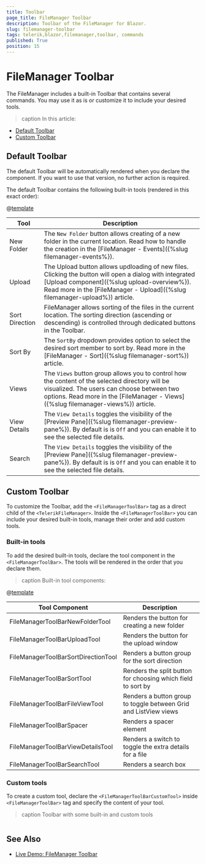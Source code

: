 ```yaml
---
title: Toolbar
page_title: FileManager Toolbar
description: Toolbar of the FileManager for Blazor.
slug: filemanager-toolbar
tags: telerik,blazor,filemanager,toolbar, commands
published: True
position: 15
---
```


# FileManager Toolbar

The FileManager includes a built-in Toolbar that contains several commands. You may use it as is or customize it to include your desired tools.

>caption In this article:
* [Default Toolbar](#default-toolbar)
* [Custom Toolbar](#custom-toolbar)

## Default Toolbar

The default Toolbar will be automatically rendered when you declare the component. If you want to use that version, no further action is required. 

The default Toolbar contains the following built-in tools (rendered in this exact order):

<!-- * [New Folder](#new-folder)
* [Upload](#upload)
* [Sort](#sort)
* [Views](#views)
* [View Details](#view-details)
* [Search](#search) -->

@[template](/_contentTemplates/common/parameters-table-styles.md#table-layout)

| Tool | Description |
| --- | --- |
| New Folder| The `New Folder` button allows creating of a new folder in the current location. Read how to handle the creation in the [FileManager - Events]({%slug filemanager-events%}). |
| Upload | The Upload button allows updloading of new files. Clicking the button will open a dialog with integrated [Upload component]({%slug upload-overview%}). Read more in the [FileManager - Upload]({%slug filemanager-upload%}) article. |
| Sort Direction | FileManager allows sorting of the files in the current location. The sorting direction (ascending or descending) is controlled through dedicated buttons in the Toolbar.  |
| Sort By | The `SortBy` dropdown provides option to select the desired sort member to sort by. Read more in the [FileManager - Sort]({%slug filemanager-sort%}) article. |
| Views | The `Views` button group allows you to control how the content of the selected directory will be visualized. The users can choose between two options. Read more in the [FileManager - Views]({%slug filemanager-views%}) article. |
| View Details | The `View Details` toggles the visibility of the [Preview Pane]({%slug filemanager-preview-pane%}). By default is is `Off` and you can enable it to see the selected file details. |
| Search | The `View Details` toggles the visibility of the [Preview Pane]({%slug filemanager-preview-pane%}). By default is is `Off` and you can enable it to see the selected file details. |


<!-- ## New Folder

The `New Folder` button allows creating of a new folder in the current location. Read how to handle the creation in the [FileManager - Events]({%slug filemanager-events%}).

## Upload

The Upload button allows updloading of new files. Clicking the button will open a dialog with integrated [Upload component]({%slug upload-overview%}). Read more in the [FileManager - Upload]({%slug filemanager-upload%}) article. 

## Sort

FileManager allows sorting of the files in the current location. The sorting direction (ascending or descending) is controlled through dedicated buttons in the Toolbar. The `SortBy` dropdown provides option to select the desired sort member to sort by. Read more in the [FileManager - Sort]({%slug filemanager-sort%}) article.

## Views

The `Views` button group allows you to control how the content of the selected directory will be visualized. The users can choose between two options. Read more in the [FileManager - Views]({%slug filemanager-views%}) article.

## View Details

The `View Details` toggles the visibility of the [Preview Pane]({%slug filemanager-preview-pane%}). By default is is `Off` and you can enable it to see the selected file details.

## Search

The FileManager allows searching files in the current location via a Searchbar in the Toolbar. Read more in the [FileManager - Search]({%slug filemanager-search%}) article. -->

## Custom Toolbar

To customize the Toolbar, add the `<FileManagerToolBar>` tag as a direct child of the `<TelerikFileManager>`. Inside the `<FileManagerToolBar>` you can include your desired built-in tools, manage their order and add custom tools.

### Built-in tools

To add the desired built-in tools, declare the tool component in the `<FileManagerToolBar>`. The tools will be rendered in the order that you declare them.

>caption Built-in tool components:

@[template](/_contentTemplates/common/parameters-table-styles.md#table-layout)

| Tool Component | Description |
|------|-------------|
| FileManagerToolBarNewFolderTool | Renders the button for creating a new folder |
| FileManagerToolBarUploadTool | Renders the button for the upload window |
| FileManagerToolBarSortDirectionTool | Renders a button group for the sort direction |
| FileManagerToolBarSortTool | Renders the split button for choosing which field to sort by |
| FileManagerToolBarFileViewTool | Renders a button group to toggle between Grid and ListView views |
| FileManagerToolBarSpacer | Renders a spacer element |
| FileManagerToolBarViewDetailsTool | Renders a switch to toggle the extra details for a file |
| FileManagerToolBarSearchTool | Renders a search box | 

### Custom tools

To create a custom tool, declare the `<FileManagerToolBarCustomTool>` inside `<FileManagerToolBar>` tag and specify the content of your tool.

>caption Toolbar with some built-in and custom tools

````CSHTML

````

## See Also

* [Live Demo: FileManager Toolbar](https://demos.telerik.com/blazor-ui/filemanager/toolbar)
